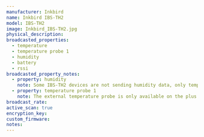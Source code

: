 ```yaml
---
manufacturer: Inkbird
name: Inkbird IBS-TH2
model: IBS-TH2
image: Inkbird_IBS-TH2.jpg
physical_description:
broadcasted_properties:
  - temperature
  - temperature probe 1
  - humidity
  - battery
  - rssi
broadcasted_property_notes:
  - property: humidity
    note: Some IBS-TH2 devices are not sending humidity data, only temperature. Both are sold as IBS-TH2. Sensors that only send temperature will be recognized as IBS-TH2/P01R in BLE monitor, the ones with humidity as IBS-TH.
  - property: temperature probe 1
    note: The external temperature probe is only available on the plus version of the Inkbird sensor. When the external probe is connected, the sensor will stop reporting the internal temperature.
broadcast_rate:
active_scan: true
encryption_key:
custom_firmware:
notes:
---
```

